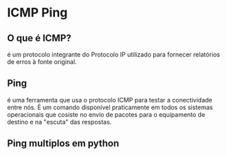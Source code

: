 # ICMP Ping

## O que é ICMP?

é um protocolo integrante do Protocolo IP utilizado para fornecer relatórios de erros à fonte original.

## Ping

é uma ferramenta que usa o protocolo ICMP para testar a conectividade entre nós. É um comando disponível praticamente em todos os sistemas operacionais que cosiste no envio de pacotes para o equipamento de destino e na "escuta" das respostas.

## Ping multiplos em python
